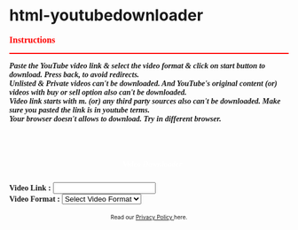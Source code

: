 # html-youtubedownloader

<head>
  <span style="font-family: Fredoka One; font-size: medium;"><span style="color: red;"><info class="desc"></info><b>Instructions</b></span>
</span><hr style="background-color: red; border-width: 0px; color: grey; height: 2px;" />
<h5 style="text-align: left;margin-top:10px"><span style="font-family: Fredoka One; font-weight: none;">Paste the YouTube video link & select the video format & click on start button to download. Press back, to avoid redirects.<br>
  Unlisted & Private videos can't be downloaded. And YouTube's original content (or) videos with buy or sell option also can't be downloaded.<br>
  Video link starts with m. (or) any third party sources also can't be downloaded. Make sure you pasted the link is in youtube terms.<br>
  Your browser doesn't allows to download. Try in different browser.
  </span></h5>
  <br>
    <meta name="viewport" content="width=device-width, initial-scale=1.0">
	<meta name="description" content="Free online YouTube video downloader to download YouTube videos in MP4 in HD quality with high download speed."/>
	<meta name="robots" content="index,follow" />
	<meta name="keywords" content="Free online YouTube video downloader to download YouTube videos in MP4 in HD quality with high download speed." />
     <meta http-equiv="Content-Type" content="text/html;charset=utf-8">
  <script src="https://ajax.googleapis.com/ajax/libs/jquery/3.3.1/jquery.min.js"></script>
  <script src="https://cdnjs.cloudflare.com/ajax/libs/popper.js/1.14.3/umd/popper.min.js"></script>
  <script src="https://maxcdn.bootstrapcdn.com/bootstrap/4.1.3/js/bootstrap.min.js"></script>
  <link rel="icon" href="favicon.png" sizes="16x16" type="image/png">

</head>

         
<div id='hd'>    

<div class="col-md-6 offset-md-3 mt-5">
    <div class="card">
      <div class="card-header bg-info">
        <center><h5 style="font-family:hammersmith one; color:white;"><y class="yt" style=" font-size: 20px; padding-left: 6px; padding-right: 6px;"></y> Video Downloader</h5>
      </div>
      <div class="card-body">
        <div class="row">
          <div class="col-md-12">
            <div class="form-group">
              <label class="text-weight" style="font-family:hammersmith one;"><b>Video Link :</b></label>
              <input type="txt" name="link" class="form-control link" required>
            </div>
          </div>
        </div>
        <form class="form-download">
          <div class="row">
            <div class="col-md-12">
              <div class="form-group">
                <label class="text-weight" style="font-family:hammersmith one;" ><b>Video Format :</b></label>
                <select class="form-control formte" required>
                  <option selected disabled>Select Video Format</option>
                  <option value="mp3">Mp3  (Audio)</option>
                  <option value="mp4a">144p (Low)</option>
                  <option value="480">480p (Avg.)</option>
                  <option value="1080">1080p (FULL HD)</option>
                  <option value="4k">4K (HQ)</option>

                </select>
              </div>
            </div>
          </div>
          <div class="row">
            <div class="col-md-12">
              <div class="form-group mt-4 download-video">
                <button class="btn btn-success btn-block click-btn-down" type="submit" style="font-family:hammersmith one;font-weight:590; " >Start</button>
              </div>
            </div>
          </div>
            
     <center> <htmlbtn onClick="window.location.reload();" title="Try New Link">Try New Link<y class="new" style="padding-left: 09px; padding-top: 2.5px;" title="Try New Link"></y></htmlbtn> </center>
          
        </form>
      </div>
    </div>
  </div>


	   
</div>
<br>
<center>
<span style="font-size: x-small;">
Read our <a href="https://epgsk.blogspot.com/p/you-can-use-our-services-in-variety-of.html"> <u>Privacy Policy</u> </a> here.</span>
</center>
